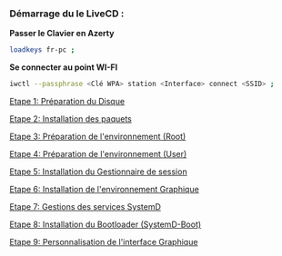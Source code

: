 ### Démarrage du le LiveCD :


**Passer le Clavier en Azerty**
```bash
loadkeys fr-pc ;
```

**Se connecter au point WI-FI**
```bash
iwctl --passphrase <Clé WPA> station <Interface> connect <SSID> ;
```


[Etape 1: Préparation du Disque](https://github.com/dexter74/Archlinux/blob/main/Documentation/Installation/01.DISK.MD)

[Etape 2: Installation des paquets](https://github.com/dexter74/Archlinux/blob/main/Documentation/Installation/02.PACSTRAP.MD)

[Etape 3: Préparation de l'environnement (Root)](https://github.com/dexter74/Archlinux/blob/main/Documentation/Installation/03.CHROOT_ROOT.MD)

[Etape 4: Préparation de l'environnement (User)](https://github.com/dexter74/Archlinux/blob/main/Documentation/Installation/04.Chroot_USERS.MD)

[Etape 5: Installation du Gestionnaire de session](https://github.com/dexter74/Archlinux/blob/main/Documentation/Installation/05.Sessions.MD)

[Etape 6: Installation de l'environnement Graphique]()

[Etape 7: Gestions des services SystemD](https://github.com/dexter74/Archlinux/blob/main/Documentation/Installation/07.SystemD.MD)

[Etape 8: Installation du Bootloader (SystemD-Boot)](https://github.com/dexter74/Archlinux/blob/main/Documentation/Installation/08.BootLoader.MD)

[Etape 9: Personnalisation de l'interface Graphique]() 
